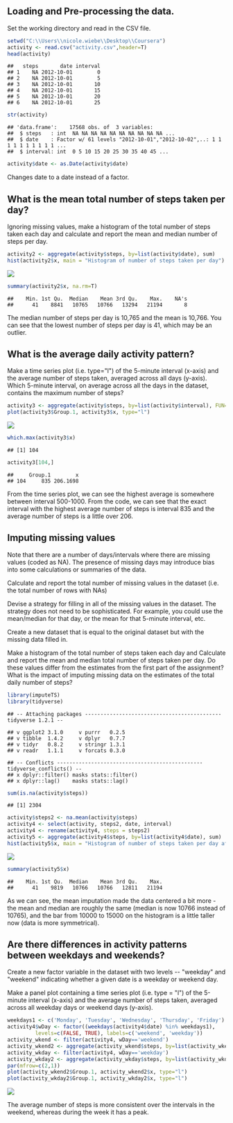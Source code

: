 Loading and Pre-processing the data.
------------------------------------

Set the working directory and read in the CSV file.

``` r
setwd("C:\\Users\\nicole.wiebe\\Desktop\\Coursera")
activity <- read.csv("activity.csv",header=T)
head(activity)
```

    ##   steps       date interval
    ## 1    NA 2012-10-01        0
    ## 2    NA 2012-10-01        5
    ## 3    NA 2012-10-01       10
    ## 4    NA 2012-10-01       15
    ## 5    NA 2012-10-01       20
    ## 6    NA 2012-10-01       25

``` r
str(activity)
```

    ## 'data.frame':    17568 obs. of  3 variables:
    ##  $ steps   : int  NA NA NA NA NA NA NA NA NA NA ...
    ##  $ date    : Factor w/ 61 levels "2012-10-01","2012-10-02",..: 1 1 1 1 1 1 1 1 1 1 ...
    ##  $ interval: int  0 5 10 15 20 25 30 35 40 45 ...

``` r
activity$date <- as.Date(activity$date)
```

Changes date to a date instead of a factor.

What is the mean total number of steps taken per day?
-----------------------------------------------------

Ignoring missing values, make a histogram of the total number of steps taken each day and calculate and report the mean and median number of steps per day.

``` r
activity2 <- aggregate(activity$steps, by=list(activity$date), sum)
hist(activity2$x, main = "Histogram of number of steps taken per day")
```

![](PA1_template_files/figure-markdown_github/unnamed-chunk-2-1.png)

``` r
summary(activity2$x, na.rm=T)
```

    ##    Min. 1st Qu.  Median    Mean 3rd Qu.    Max.    NA's 
    ##      41    8841   10765   10766   13294   21194       8

The median number of steps per day is 10,765 and the mean is 10,766. You can see that the lowest number of steps per day is 41, which may be an outlier.

What is the average daily activity pattern?
-------------------------------------------

Make a time series plot (i.e. type="l") of the 5-minute interval (x-axis) and the average number of steps taken, averaged across all days (y-axis). Which 5-minute interval, on average across all the days in the dataset, contains the maximum number of steps?

``` r
activity3 <- aggregate(activity$steps, by=list(activity$interval), FUN=mean, na.rm = TRUE)
plot(activity3$Group.1, activity3$x, type="l")
```

![](PA1_template_files/figure-markdown_github/unnamed-chunk-3-1.png)

``` r
which.max(activity3$x)
```

    ## [1] 104

``` r
activity3[104,]
```

    ##     Group.1        x
    ## 104     835 206.1698

From the time series plot, we can see the highest average is somewhere between interval 500-1000. From the code, we can see that the exact interval with the highest average number of steps is interval 835 and the average number of steps is a little over 206.

Imputing missing values
-----------------------

Note that there are a number of days/intervals where there are missing values (coded as NA). The presence of missing days may introduce bias into some calculations or summaries of the data.

Calculate and report the total number of missing values in the dataset (i.e. the total number of rows with NAs)

Devise a strategy for filling in all of the missing values in the dataset. The strategy does not need to be sophisticated. For example, you could use the mean/median for that day, or the mean for that 5-minute interval, etc.

Create a new dataset that is equal to the original dataset but with the missing data filled in.

Make a histogram of the total number of steps taken each day and Calculate and report the mean and median total number of steps taken per day. Do these values differ from the estimates from the first part of the assignment? What is the impact of imputing missing data on the estimates of the total daily number of steps?

``` r
library(imputeTS)
library(tidyverse)
```

    ## -- Attaching packages -------------------------------------------- tidyverse 1.2.1 --

    ## v ggplot2 3.1.0     v purrr   0.2.5
    ## v tibble  1.4.2     v dplyr   0.7.7
    ## v tidyr   0.8.2     v stringr 1.3.1
    ## v readr   1.1.1     v forcats 0.3.0

    ## -- Conflicts ----------------------------------------------- tidyverse_conflicts() --
    ## x dplyr::filter() masks stats::filter()
    ## x dplyr::lag()    masks stats::lag()

``` r
sum(is.na(activity$steps))
```

    ## [1] 2304

``` r
activity$steps2 <- na.mean(activity$steps)
activity4 <- select(activity, steps2, date, interval)
activity4 <- rename(activity4, steps = steps2)
activity5 <- aggregate(activity4$steps, by=list(activity4$date), sum)
hist(activity5$x, main = "Histogram of number of steps taken per day after mean imputation")
```

![](PA1_template_files/figure-markdown_github/unnamed-chunk-4-1.png)

``` r
summary(activity5$x)
```

    ##    Min. 1st Qu.  Median    Mean 3rd Qu.    Max. 
    ##      41    9819   10766   10766   12811   21194

As we can see, the mean imputation made the data centered a bit more - the mean and median are roughly the same (median is now 10766 instead of 10765), and the bar from 10000 to 15000 on the histogram is a little taller now (data is more symmetrical).

Are there differences in activity patterns between weekdays and weekends?
-------------------------------------------------------------------------

Create a new factor variable in the dataset with two levels -- "weekday" and "weekend" indicating whether a given date is a weekday or weekend day.

Make a panel plot containing a time series plot (i.e. type = "l") of the 5-minute interval (x-axis) and the average number of steps taken, averaged across all weekday days or weekend days (y-axis).

``` r
weekdays1 <- c('Monday', 'Tuesday', 'Wednesday', 'Thursday', 'Friday')
activity4$wDay <- factor((weekdays(activity4$date) %in% weekdays1), 
         levels=c(FALSE, TRUE), labels=c('weekend', 'weekday')) 
activity_wkend <- filter(activity4, wDay=='weekend')
activity_wkend2 <- aggregate(activity_wkend$steps, by=list(activity_wkend$interval), FUN=mean, na.rm = TRUE)
activity_wkday <- filter(activity4, wDay=='weekday')
activity_wkday2 <- aggregate(activity_wkday$steps, by=list(activity_wkday$interval), FUN=mean, na.rm = TRUE)
par(mfrow=c(2,1))
plot(activity_wkend2$Group.1, activity_wkend2$x, type="l")
plot(activity_wkday2$Group.1, activity_wkday2$x, type="l")
```

![](PA1_template_files/figure-markdown_github/unnamed-chunk-5-1.png)

The average number of steps is more consistent over the intervals in the weekend, whereas during the week it has a peak.
